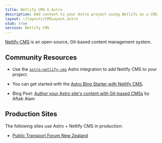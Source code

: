 ```yaml
---
title: Netlify CMS & Astro
description: Add content to your Astro project using Netlify as a CMS
layout: ~/layouts/CMSLayout.astro
stub: true
service: Netlify CMS
---
```


[Netlify CMS](https://www.netlifycms.org/) is an open-source, Git-based content management system.
## Community Resources 

- Use the [`astro-netlify-cms`](https://github.com/delucis/astro-netlify-cms) Astro integration to add Netlify CMS to your project.

- You can get started with the [Astro Blog Starter with Netlify CMS](https://github.com/delucis/astro-netlify-cms-starter).

- Blog Post: [Author your Astro site's content with Git-based CMSs](https://aalam.vercel.app/blog/astro-and-git-cms-netlify) by Aftab Alam 

## Production Sites

The following sites use Astro + Netlify CMS in production:

- [Public Transport Forum New Zealand](https://publictransportforum.nz/articles) 

